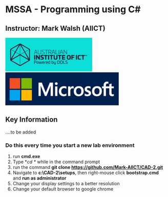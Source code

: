 # MSSA - Programming using C#
## Instructor: Mark Walsh (AIICT)


![](Images/AIICT.png)
![](Images/Microsoft.png)
## Key Information
....to be added


### Do this every time you start a new lab environment
1. run **cmd.exe**
2. Type **cd \** while in the command prompt
3. run the command **git clone https://github.com/Mark-AIICT/CAD-2.git**
4. Navigate to **c:\CAD-2\setups**, then right-mouse click **bootstrap.cmd** and **run as administrator**
5. Change your display settings to a better resolution
6. Change your default browser to google chrome
